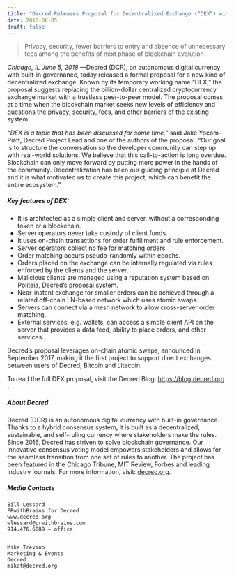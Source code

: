 ```yaml
---
title: "Decred Releases Proposal for Decentralized Exchange (“DEX”) with Eye toward Disrupting Billion-Dollar Exchange Market"
date: 2018-06-05
draft: false
---
```


>Privacy, security, fewer barriers to entry and absence of unnecessary fees among the benefits of next phase of blockchain evolution</blockquote>

                  

_Chicago, IL June 5, 2018_ —Decred (DCR), an autonomous digital currency with built-in governance, today released a formal proposal for a new kind of decentralized exchange. Known by its temporary working name “DEX,” the proposal suggests replacing the billion-dollar centralized cryptocurrency exchange market with a trustless peer-to-peer model. The proposal comes at a time when the blockchain market seeks new levels of efficiency and questions the privacy, security, fees, and other barriers of the existing system.</p>

_“DEX is a topic that has been discussed for some time,”_ said Jake Yocom-Piatt, Decred Project Lead and one of the authors of the proposal. “Our goal is to structure the conversation so the developer community can step up with real-world solutions. We believe that this call-to-action is long overdue. Blockchain can only move forward by putting more power in the hands of the community. Decentralization has been our guiding principle at Decred and it is what motivated us to create this project, which can benefit the entire ecosystem.”

##### Key features of DEX: 

  + It is architected as a simple client and server, without a corresponding token or a blockchain.
  + Server operators never take custody of client funds.
  + It uses on-chain transactions for order fulfillment and rule enforcement.
  + Server operators collect no fee for matching orders.
  + Order matching occurs pseudo-randomly within epochs.
  + Orders placed on the exchange can be internally regulated via rules enforced by the clients and the server.
  + Malicious clients are managed using a reputation system based on Politeia, Decred’s proposal system.
  + Near-instant exchange for smaller orders can be achieved through a related off-chain LN-based network which uses atomic swaps.
  + Servers can connect via a mesh network to allow cross-server order matching.
  + External services, e.g. wallets, can access a simple client API on the server that provides a data feed, ability to place orders, and other services.

Decred’s proposal leverages on-chain atomic swaps, announced in September 2017, making it the first project to support direct exchanges between users of Decred, Bitcoin and Litecoin.

To read the full DEX proposal, visit the Decred Blog: https://blog.decred.org .


##### About Decred

Decred (DCR) is an autonomous digital currency with built-in governance. Thanks to a hybrid consensus system, it is built as a decentralized, sustainable, and self-ruling currency where stakeholders make the rules. Since 2016, Decred has striven to solve blockchain governance. Our innovative consensus voting model empowers stakeholders and allows for the seamless transition from one set of rules to another. The project has been featured in the Chicago Tribune, MIT Review, Forbes and leading industry journals. For more information, visit: <a target="_blank" rel="noopener noreferrer" href="//decred.org">decred.org</a>.</p>

##### Media Contacts
    Bill Lessard
    PRwithBrains for Decred
    www.decred.org
    wlessard@prwithbrains.com
    914.476.6089 – office


    Mike Trevino
    Marketing & Events
    Decred
    miket@decred.org
